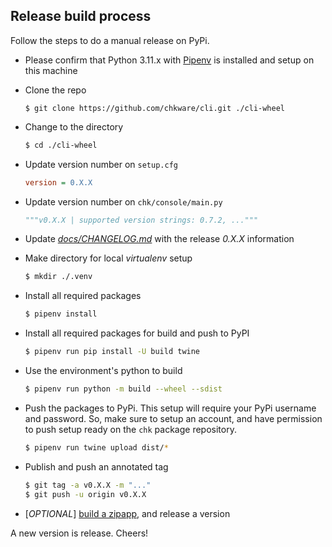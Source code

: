 ## Release build process

Follow the steps to do a manual release on PyPi.


- Please confirm that Python 3.11.x with [Pipenv](https://pipenv.pypa.io/en/latest/#install-pipenv-today) is installed and setup on this machine
- Clone the repo 
    ```
    $ git clone https://github.com/chkware/cli.git ./cli-wheel
    ```

- Change to the directory 
    ```bash
    $ cd ./cli-wheel
    ```

- Update version number on `setup.cfg`
    ```ini
    version = 0.X.X
    ```

- Update version number on `chk/console/main.py`
    ```python
    """v0.X.X | supported version strings: 0.7.2, ..."""
    ```

- Update [_docs/CHANGELOG.md_](CHANGELOG.md) with the release _0.X.X_ information

- Make directory for local _virtualenv_ setup
    ```bash
    $ mkdir ./.venv
    ```

- Install all required packages
    ```bash
    $ pipenv install
    ```

- Install all required packages for build and push to PyPI
    ```bash
    $ pipenv run pip install -U build twine
    ```

- Use the environment's python to build
    ```bash
    $ pipenv run python -m build --wheel --sdist
    ```

- Push the packages to PyPi. This setup will require your PyPi username and password. So, make sure to setup an account, and have permission to push setup ready on the `chk` package repository.
    ```bash
    $ pipenv run twine upload dist/*
    ```

- Publish and push an annotated tag
    ```bash
    $ git tag -a v0.X.X -m "..."
    $ git push -u origin v0.X.X
    ```
- [_OPTIONAL_] [build a zipapp](build-zipapp.md), and release a version

A new version is release. Cheers!